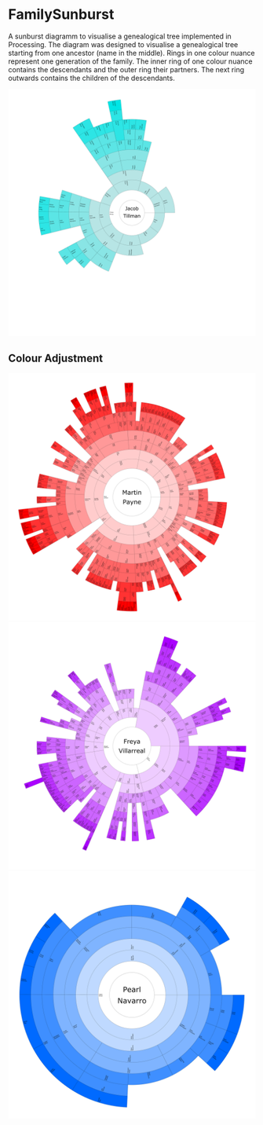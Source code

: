 FamilySunburst
==============

A sunburst diagramm to visualise a genealogical tree implemented in Processing. The diagram was designed to visualise a genealogical tree starting from one ancestor (name in the middle). Rings in one colour nuance represent one generation of the family. The inner ring of one colour nuance contains the descendants and the outer ring their partners. The next ring outwards contains the children of the descendants.

[![Sunburst](https://github.com/amyro/FamilySunburst/blob/master/examples/cyan.png)](https://github.com/amyro/FamilySunburst/blob/master/examples/cyan.png)




## Colour Adjustment

[![Multiple Feeds](https://github.com/amyro/FamilySunburst/blob/master/examples/red.png)](https://github.com/amyro/FamilySunburst/examples/red.png) [![One Feed](https://github.com/amyro/FamilySunburst/blob/master/examples/purple.png)](https://github.com/amyro/FamilySunburst/blob/master/examples/purple.png) [![Two Feed](https://github.com/amyro/FamilySunburst/blob/master/examples/blue.png)](https://github.com/amyro/FamilySunburst/blob/master/examples/blue.png)
